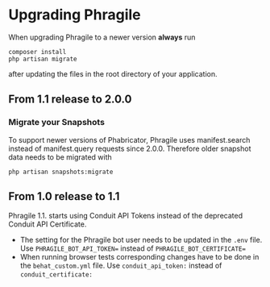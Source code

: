 # Upgrading Phragile

When upgrading Phragile to a newer version **always** run

    composer install
    php artisan migrate

after updating the files in the root directory of your application.

## From 1.1 release to 2.0.0

### Migrate your Snapshots

To support newer versions of Phabricator, Phragile uses manifest.search instead of manifest.query requests since 2.0.0. Therefore older snapshot data needs to be migrated with

    php artisan snapshots:migrate    

## From 1.0 release to 1.1

Phragile 1.1. starts using Conduit API Tokens instead of the deprecated Conduit API Certificate. 

* The setting for the Phragile bot user needs to be updated in the `.env` file. Use `PHRAGILE_BOT_API_TOKEN=` instead of `PHRAGILE_BOT_CERTIFICATE=`
* When running browser tests corresponding changes have to be done in the `behat_custom.yml` file. Use `conduit_api_token:` instead of `conduit_certificate:`
